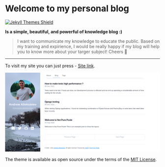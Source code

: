 # Welcome to my personal blog

<a href="https://jekyll-themes.com">
  <img src="https://img.shields.io/badge/featured%20on-JekyllThemes-red.svg" height="20" alt="Jekyll Themes Shield" >
</a>

**Is a simple, beautiful, and powerful of knowledge blog :)**

> I want to communicate my knowledge to educate the public. Based on my training and expirience, I would be really happy if my blog will help you to know more about your targer subject! Cheers 🥂
>

-----

To visit my site you can just press - [Site link](https://brainisthekey.github.io/brainkey_blog/).

![Screenshot](/assets/img/site-img.png)


The theme is available as open source under the terms of the [MIT License](https://opensource.org/licenses/MIT).
